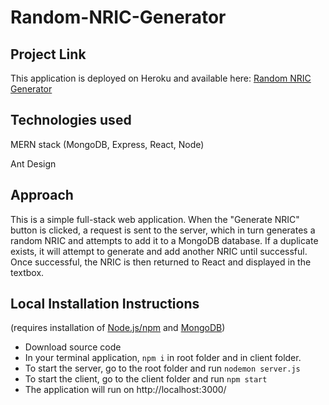 # Random-NRIC-Generator

## Project Link
This application is deployed on Heroku and available here:
[Random NRIC Generator](https://random-nric-generator.herokuapp.com/)

## Technologies used
MERN stack (MongoDB, Express, React, Node)

Ant Design


## Approach
This is a simple full-stack web application. When the "Generate NRIC" button is clicked, a request is sent to the server, which in turn generates a random NRIC and attempts to add it to a MongoDB database. If a duplicate exists, it will attempt to generate and add another NRIC until successful. Once successful, the NRIC is then returned to React and displayed in the textbox.

## Local Installation Instructions
(requires installation of [Node.js/npm](https://docs.npmjs.com/downloading-and-installing-node-js-and-npm) and [MongoDB](https://docs.mongodb.com/manual/administration/install-community/))
- Download source code
- In your terminal application, `npm i` in root folder and in client folder.
- To start the server, go to the root folder and run `nodemon server.js`
- To start the client, go to the client folder and run `npm start`
- The application will run on http://localhost:3000/
